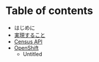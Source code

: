 # Table of contents

* はじめに
* [実現すること](untitled.md)
* [Census API](censusapi.md)
* [OpenShift](openshift/README.md)
  * Untitled

